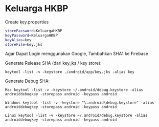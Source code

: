 # Keluarga HKBP
Create key.properties
```bash
storePassword=KeluargaHKBP
keyPassword=KeluargaHKBP
keyAlias=key
storeFile=key.jks
```

Agar Dapat Login menggunakan Google, Tambahkan SHA1 ke Firebase

Generate Release SHA (dari key.jks / key store):
``` 
keytool -list -v -keystore ./android/app/key.jks -alias key
```

Generate Debug SHA:
```
Mac keytool -list -v -keystore ~/.android/debug.keystore -alias androiddebugkey -storepass android -keypass android

Windows keytool -list -v -keystore "\.android\debug.keystore" -alias androiddebugkey -storepass android -keypass android

Linux keytool -list -v -keystore ~/.android/debug.keystore -alias androiddebugkey -storepass android -keypass android
```